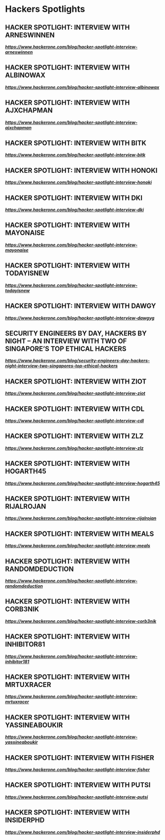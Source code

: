 # Hackers Spotlights
## HACKER SPOTLIGHT: INTERVIEW WITH ARNESWINNEN
***https://www.hackerone.com/blog/hacker-spotlight-interview-arneswinnen***
## HACKER SPOTLIGHT: INTERVIEW WITH ALBINOWAX
***https://www.hackerone.com/blog/hacker-spotlight-interview-albinowax***
## HACKER SPOTLIGHT: INTERVIEW WITH AJXCHAPMAN
***https://www.hackerone.com/blog/hacker-spotlight-interview-ajxchapman***
## HACKER SPOTLIGHT: INTERVIEW WITH BITK
***https://www.hackerone.com/blog/hacker-spotlight-interview-bitk***
## HACKER SPOTLIGHT: INTERVIEW WITH HONOKI
***https://www.hackerone.com/blog/hacker-spotlight-interview-honoki***
## HACKER SPOTLIGHT: INTERVIEW WITH DKI
***https://www.hackerone.com/blog/hacker-spotlight-interview-dki***
## HACKER SPOTLIGHT: INTERVIEW WITH MAYONAISE
***https://www.hackerone.com/blog/hacker-spotlight-interview-mayonaise***
## HACKER SPOTLIGHT: INTERVIEW WITH TODAYISNEW
***https://www.hackerone.com/blog/hacker-spotlight-interview-todayisnew***
## HACKER SPOTLIGHT: INTERVIEW WITH DAWGY
***https://www.hackerone.com/blog/hacker-spotlight-interview-dawgyg***
## SECURITY ENGINEERS BY DAY, HACKERS BY NIGHT – AN INTERVIEW WITH TWO OF SINGAPORE’S TOP ETHICAL HACKERS
***https://www.hackerone.com/blog/security-engineers-day-hackers-night-interview-two-singapores-top-ethical-hackers***
## HACKER SPOTLIGHT: INTERVIEW WITH ZIOT
***https://www.hackerone.com/blog/hacker-spotlight-interview-ziot***
## HACKER SPOTLIGHT: INTERVIEW WITH CDL
***https://www.hackerone.com/blog/hacker-spotlight-interview-cdl***
## HACKER SPOTLIGHT: INTERVIEW WITH ZLZ
***https://www.hackerone.com/blog/hacker-spotlight-interview-zlz***
## HACKER SPOTLIGHT: INTERVIEW WITH HOGARTH45
***https://www.hackerone.com/blog/hacker-spotlight-interview-hogarth45***
## HACKER SPOTLIGHT: INTERVIEW WITH RIJALROJAN
***https://www.hackerone.com/blog/hacker-spotlight-interview-rijalrojan***
## HACKER SPOTLIGHT: INTERVIEW WITH MEALS
***https://www.hackerone.com/blog/hacker-spotlight-interview-meals***
## HACKER SPOTLIGHT: INTERVIEW WITH RANDOMDEDUCTION
***https://www.hackerone.com/blog/hacker-spotlight-interview-randomdeduction***
## HACKER SPOTLIGHT: INTERVIEW WITH CORB3NIK
***https://www.hackerone.com/blog/hacker-spotlight-interview-corb3nik***
## HACKER SPOTLIGHT: INTERVIEW WITH INHIBITOR81
***https://www.hackerone.com/blog/hacker-spotlight-interview-inhibitor181***
## HACKER SPOTLIGHT: INTERVIEW WITH MRTUXRACER
***https://www.hackerone.com/blog/hacker-spotlight-interview-mrtuxracer***
## HACKER SPOTLIGHT: INTERVIEW WITH YASSINEABOUKIR
***https://www.hackerone.com/blog/hacker-spotlight-interview-yassineaboukir***
## HACKER SPOTLIGHT: INTERVIEW WITH FISHER
***https://www.hackerone.com/blog/hacker-spotlight-interview-fisher***
## HACKER SPOTLIGHT: INTERVIEW WITH PUTSI
***https://www.hackerone.com/blog/hacker-spotlight-interview-putsi***
## HACKER SPOTLIGHT: INTERVIEW WITH INSIDERPHD
***https://www.hackerone.com/blog/hacker-spotlight-interview-insiderphd***
